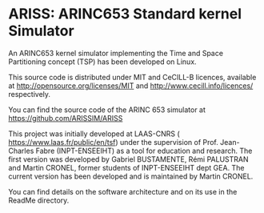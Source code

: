 ARISS: ARINC653 Standard kernel Simulator
==================

An ARINC653 kernel simulator implementing the Time and Space Partitioning concept (TSP) has been developed on Linux.

This source code is distributed under MIT and CeCILL-B licences, available at http://opensource.org/licenses/MIT and http://www.cecill.info/licences/ respectively.

You can find the source code of the ARINC 653 simulator at https://github.com/ARISSIM/ARISS

This project was initially developed at LAAS-CNRS ( https://www.laas.fr/public/en/tsf) under the supervision of Prof. Jean-Charles Fabre (INPT-ENSEEIHT) as a tool for education and research. The first version was developed by Gabriel BUSTAMENTE, Rémi PALUSTRAN and Martin CRONEL, former students of INPT-ENSEEIHT dept GEA. The current version has been developed and is maintained by Martin CRONEL.

You can find details on the software architecture and on its use in the ReadMe directory.
